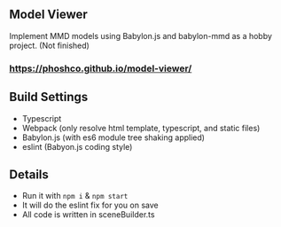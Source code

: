 ## Model Viewer

Implement MMD models using Babylon.js and babylon-mmd as a hobby project.
(Not finished)

### https://phoshco.github.io/model-viewer/

## Build Settings

- Typescript
- Webpack (only resolve html template, typescript, and static files)
- Babylon.js (with es6 module tree shaking applied)
- eslint (Babyon.js coding style)

## Details

- Run it with `npm i` & `npm start`
- It will do the eslint fix for you on save
- All code is written in sceneBuilder.ts